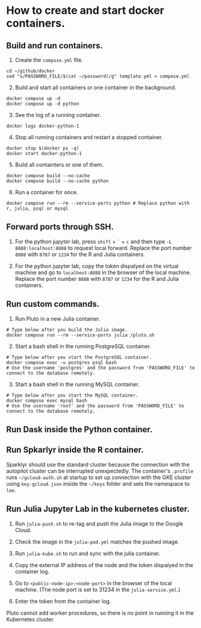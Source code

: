 # How to create and start docker containers.

## Build and run containers.

1. Create the `compose.yml` file.

```Shell
cd ~/github/docker
sed "s/PASSWORD_FILE/$(cat ~/password)/g" template.yml > compose.yml
```

2. Build and start all containers or one container in the background.

```Shell
docker compose up -d
docker compose up -d python
```

3. See the log of a running container.

```Shell
docker logs docker-python-1
```

4. Stop all running containers and restart a stopped container.

```Shell
docker stop $(docker ps -q)
docker start docker-python-1
```

5. Build all containters or one of them.

```Shell
docker compose build --no-cache
docker compose build --no-cache python
```

6. Run a container for once.

```Shell
docker compose run --rm --service-ports python # Replace python with r, julia, psql or mysql
```

## Forward ports through SSH.

1. For the python jupyter lab, press `shift` + `` ` `` + `c` and then type `-L 8888:localhost:8888` to request local forward. Replace the port number `8888` with `8787` or `1234` for the R and Julia containers.

2. For the python jupyter lab, copy the token dispalyed on the virtual machine and go to `localhost:8888` in the browser of the local machine.  Replace the port number `8888` with `8787` or `1234` for the R and Julia containers.

## Run custom commands.

1. Run Pluto in a new Julia container.

```Shell
# Type below after you build the Julia image.
docker compose run --rm --service-ports julia /pluto.sh
```

2. Start a bash shell in the running PostgreSQL container.

```Shell
# Type below after you start the PostgreSQL container.
docker compose exec -u postgres psql bash
# Use the username 'postgres' and the password from 'PASSWORD_FILE' to connect to the database remotely.
```

3. Start a bash shell in the running MySQL container.

```Shell
# Type below after you start the MySQL container.
docker compose exec mysql bash
# Use the username 'root' and the password from 'PASSWORD_FILE' to connect to the database remotely.
```

## Run Dask inside the Python container.



## Run Spkarlyr inside the R container.

Sparklyr should use the standard cluster because the connection with the autopilot cluster can be interrupted unexpectedly. The container's `.profile` runs `~/gcloud-auth.sh` at startup to set up connection with the GKE cluster using `key-gcloud.json` inside the `~/keys` folder and sets the namespace to `lee`.

## Run Julia Jupyter Lab in the kubernetes cluster.

1. Run `julia-push.sh` to re-tag and push the Julia image to the Google Cloud.

2. Check the image in the `julia-pod.yml` matches the pushed image.

3. Run `julia-kube.sh` to run and sync with the julia container.

4. Copy the external IP address of the node and the token dispalyed in the container log.

5. Go to `<public-node-ip>:<node-port>` in the browser of the local machine. (The node port is set to 31234 in the `julia-service.yml`.)

6. Enter the token from the container log.

Pluto cannot add worker procedures, so there is no point in running it in the Kubernetes cluster.


